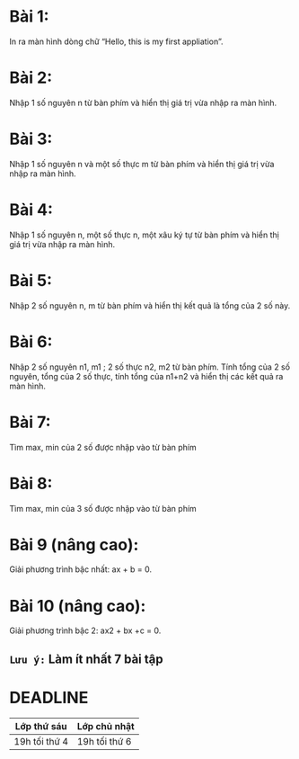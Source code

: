 # Bài 1: 
In ra màn hình dòng chữ “Hello, this is my first appliation”.
# Bài 2: 
Nhập 1 số nguyên n từ bàn phím và hiển thị giá trị vừa nhập ra màn hình.
# Bài 3: 
Nhập 1 số nguyên n và một số thực m từ bàn phím và hiển thị giá trị vừa nhập ra màn hình. 
# Bài 4: 
Nhập 1 số nguyên n, một số thực n, một xâu ký tự từ bàn phím và hiển thị giá trị vừa nhập ra màn hình. 
# Bài 5: 
Nhập 2 số nguyên n, m từ bàn phím và hiển thị kết quả là tổng của 2 số này. 
# Bài 6: 
Nhập 2 số nguyên n1, m1 ; 2 số thực n2, m2 từ bàn phím. Tính tổng của 2 số nguyên, tổng của 2 số thực, tính tổng của n1+n2 và hiển thị các kết quả ra màn hình. 
# Bài 7: 
Tìm max, min của 2 số được nhập vào từ bàn phím 
# Bài 8: 
Tìm max, min của 3 số được nhập vào từ bàn phím 
# Bài 9 (nâng cao): 
Giải phương trình bậc nhất: ax + b = 0. 
# Bài 10 (nâng cao): 
Giải phương trình bậc 2: ax2 + bx +c = 0. 

## `Lưu ý:` Làm ít nhất 7 bài tập
# DEADLINE
Lớp thứ sáu  | Lớp chủ nhật
------------- | -------------
19h tối thứ 4  | 19h tối thứ 6
